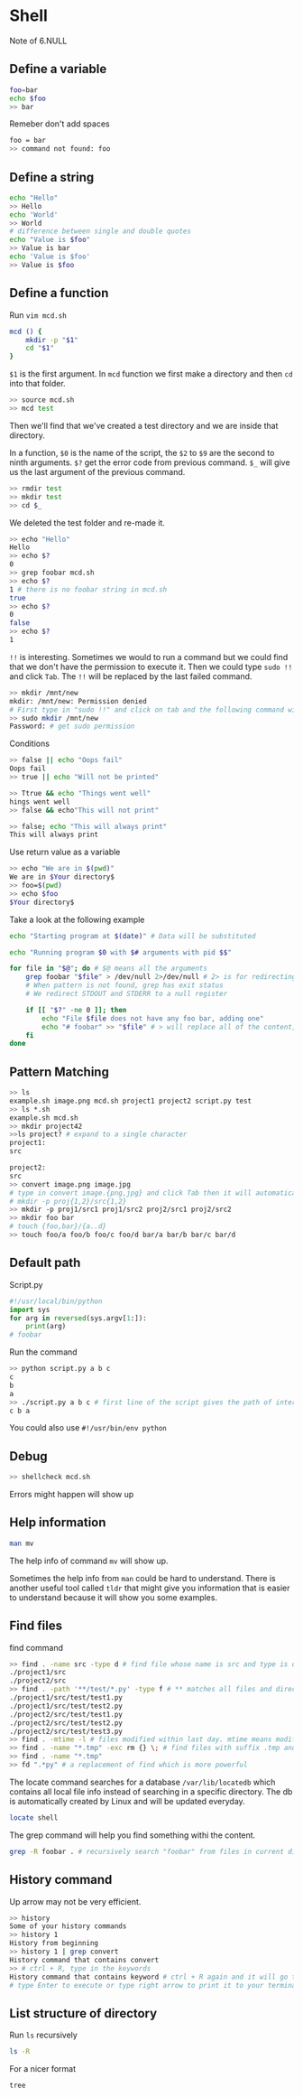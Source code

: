 # Shell

Note of 6.NULL

## Define a variable

```bash
foo=bar
echo $foo
>> bar
```

Remeber don't add spaces
```bash
foo = bar
>> command not found: foo
```

## Define a string

```bash
echo "Hello"
>> Hello
echo 'World'
>> World
# difference between single and double quotes
echo "Value is $foo"
>> Value is bar
echo 'Value is $foo'
>> Value is $foo
```

## Define a function

Run `vim mcd.sh`

```bash
mcd () {
    mkdir -p "$1"
    cd "$1"
}
```

`$1` is the first argument. 
In `mcd` function we first make a directory and then `cd` into that folder. 

```bash
>> source mcd.sh
>> mcd test
```

Then we'll find that we've created a test directory and we are inside that directory. 

In a function, `$0` is the name of the script, the `$2` to `$9` are the second to ninth arguments. `$?` get the error code from previous command. `$_` will give us the last argument of the previous command. 

```bash
>> rmdir test
>> mkdir test
>> cd $_
```

We deleted the test folder and re-made it. 

```bash
>> echo "Hello"
Hello
>> echo $?
0
>> grep foobar mcd.sh
>> echo $?
1 # there is no foobar string in mcd.sh
true
>> echo $?
0
false
>> echo $?
1
```

`!!` is interesting. Sometimes we would to run a command but we could find that we don't have the permission to execute it. Then we could type `sudo !!` and click `Tab`. The `!!` will be replaced by the last failed command.  

```bash
>> mkdir /mnt/new
mkdir: /mnt/new: Permission denied
# First type in "sudo !!" and click on tab and the following command will show up
>> sudo mkdir /mnt/new
Password: # get sudo permission
```

Conditions

```bash
>> false || echo "Oops fail"
Oops fail
>> true || echo "Will not be printed"

>> Ttrue && echo "Things went well"
hings went well
>> false && echo"This will not print"

>> false; echo "This will always print"
This will always print
```

Use return value as a variable

```bash
>> echo "We are in $(pwd)"
We are in $Your directory$
>> foo=$(pwd)
>> echo $foo
$Your directory$
```

Take a look at the following example
```bash
echo "Starting program at $(date)" # Data will be substituted

echo "Running program $0 with $# arguments with pid $$"

for file in "$@"; do # $@ means all the arguments
    grep foobar "$file" > /dev/null 2>/dev/null # 2> is for redirecting STDERR
    # When pattern is not found, grep has exit status
    # We redirect STDOUT and STDERR to a null register

    if [[ "$?" -ne 0 ]]; then
        echo "File $file does not have any foo bar, adding one"
        echo "# foobar" >> "$file" # > will replace all of the content, >> will append to the end of the file
    fi
done
```

## Pattern Matching

```bash
>> ls
example.sh image.png mcd.sh project1 project2 script.py test
>> ls *.sh
example.sh mcd.sh
>> mkdir project42
>>ls project? # expand to a single character
project1:
src

project2:
src
>> convert image.png image.jpg 
# type in convert image.{png,jpg} and click Tab then it will automatically expand to the above line. convert command is used for image convertion. 
# mkdir -p proj{1,2}/src{1,2}
>> mkdir -p proj1/src1 proj1/src2 proj2/src1 proj2/src2
>> mkdir foo bar
# touch {foo,bar}/{a..d}
>> touch foo/a foo/b foo/c foo/d bar/a bar/b bar/c bar/d
```

## Default path

Script.py

```python
#!/usr/local/bin/python
import sys
for arg in reversed(sys.argv[1:]):
    print(arg)
# foobar
```

Run the command
```bash
>> python script.py a b c
c
b
a
>> ./script.py a b c # first line of the script gives the path of interpreter
c b a
```

You could also use `#!/usr/bin/env python`

## Debug

```bash
>> shellcheck mcd.sh
```

Errors might happen will show up

## Help information

```bash
man mv
```

The help info of command `mv` will show up. 

Sometimes the help info from `man` could be hard to understand. There is another useful tool called `tldr` that might give you information that is easier to understand because it will show you some examples. 

## Find files

find command

```bash
>> find . -name src -type d # find file whose name is src and type is directory
./project1/src
./project2/src
>> find . -path '**/test/*.py' -type f # ** matches all files and directories
./project1/src/test/test1.py
./project1/src/test/test2.py
./project2/src/test/test1.py
./project2/src/test/test2.py
./project2/src/test/test3.py
>> find . -mtime -l # files modified within last day. mtime means modified time
>> find . -name "*.tmp" -exc rm {} \; # find files with suffix .tmp and delete them. The result will be put into {}
>> find . -name "*.tmp"
>> fd ".*py" # a replacement of find which is more powerful
```

The locate command searches for a database `/var/lib/locatedb` which contains all local file info instead of searching in a specific directory. The db is automatically created by Linux and will be updated everyday. 

```bash
locate shell
```

The grep command will help you find something withi the content. 

```bash
grep -R foobar . # recursively search "foobar" from files in current directory
```

## History command

Up arrow may not be very efficient. 

```bash
>> history
Some of your history commands
>> history 1
History from beginning
>> history 1 | grep convert
History command that contains convert
>> # ctrl + R, type in the keywords
History command that contains keyword # ctrl + R again and it will go through the older command contains keyword
# type Enter to execute or type right arrow to print it to your terminal. You can choose to execute or modify it. 
```

## List structure of directory

Run `ls` recursively

```bash
ls -R
```

For a nicer format

```bash
tree
```